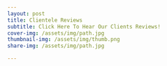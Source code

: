 ```yaml
---
layout: post
title: Clientele Reviews 
subtitle: Click Here To Hear Our Clients Reviews!
cover-img: /assets/img/path.jpg
thumbnail-img: /assets/img/thumb.png
share-img: /assets/img/path.jpg

---
```



